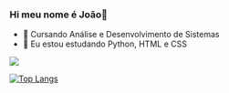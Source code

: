 ### Hi meu nome é João👋
- 🔭 Cursando Análise e Desenvolvimento de Sistemas
- 🌱 Eu estou estudando Python, HTML e CSS

<picture>
  <source
    srcset="https://github-readme-stats.vercel.app/api?username=joao-ghizzi&show_icons=true&theme=transparent"
    media="(prefers-color-scheme: dark)"
  />
  <source
    srcset="https://github-readme-stats.vercel.app/api?username=joao-ghizzi&show_icons=true"
    media="(prefers-color-scheme: transparent), (prefers-color-scheme: dark)"
  />
  <img src="https://github-readme-stats.vercel.app/api?username=joao-ghizzi&show_icons=true" />
</picture>

[![Top Langs](https://github-readme-stats.vercel.app/api/top-langs/?username=joao-ghizzi)](https://github.com/joao-ghizzi/github-readme-stats)

